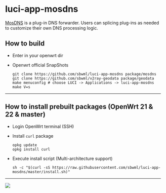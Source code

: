 # luci-app-mosdns

[MosDNS](https://github.com/IrineSistiana/mosdns) is a plug-in DNS forwarder. Users can splicing plug-ins as needed to customize their own DNS processing logic.

## How to build

- Enter in your openwrt dir

- Openwrt official SnapShots

  ```shell
  git clone https://github.com/sbwml/luci-app-mosdns package/mosdns
  git clone https://github.com/sbwml/v2ray-geodata package/geodata
  make menuconfig # choose LUCI -> Applications -> luci-app-mosdns
  make V=s
  ```

--------------

## How to install prebuilt packages (OpenWrt 21 & 22 & master)

- Login OpenWrt terminal (SSH)

- Install `curl` package
  ```shell
  opkg update
  opkg install curl
  ```

- Execute install script (Multi-architecture support)
  ```shell
  sh -c "$(curl -sS https://raw.githubusercontent.com/sbwml/luci-app-mosdns/master/install.sh)"
  ```

--------------

![](https://user-images.githubusercontent.com/16485166/184607725-a147edda-07a0-41e9-be33-83b878926e6c.png)

